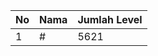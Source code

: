 | No | Nama            | Jumlah Level |
|----|-----------------|--------------|
| 1  | #    |    5621        |
